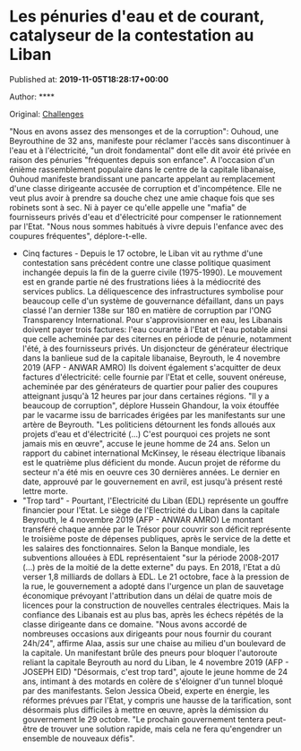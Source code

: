 
# Les pénuries d'eau et de courant, catalyseur de la contestation au Liban

Published at: **2019-11-05T18:28:17+00:00**

Author: ****

Original: [Challenges](https://www.challenges.fr/societe/les-penuries-d-eau-et-de-courant-catalyseur-de-la-contestation-au-liban_683293)

"Nous en avons assez des mensonges et de la corruption": Ouhoud, une Beyrouthine de 32 ans, manifeste pour réclamer l'accès sans discontinuer à l'eau et à l'électricité, "un droit fondamental" dont elle dit avoir été privée en raison des pénuries "fréquentes depuis son enfance".
A l'occasion d'un énième rassemblement populaire dans le centre de la capitale libanaise, Ouhoud manifeste brandissant une pancarte appelant au remplacement d'une classe dirigeante accusée de corruption et d'incompétence.
Elle ne veut plus avoir à prendre sa douche chez une amie chaque fois que ses robinets sont à sec. Ni à payer ce qu'elle appelle une "mafia" de fournisseurs privés d'eau et d'électricité pour compenser le rationnement par l'Etat.
"Nous nous sommes habitués à vivre depuis l'enfance avec des coupures fréquentes", déplore-t-elle.
- Cinq factures -
Depuis le 17 octobre, le Liban vit au rythme d'une contestation sans précédent contre une classe politique quasiment inchangée depuis la fin de la guerre civile (1975-1990).
Le mouvement est en grande partie né des frustrations liées à la médiocrité des services publics.
La déliquescence des infrastructures symbolise pour beaucoup celle d'un système de gouvernance défaillant, dans un pays classé l'an dernier 138e sur 180 en matière de corruption par l'ONG Transparency International.
Pour s'approvisionner en eau, les Libanais doivent payer trois factures: l'eau courante à l'Etat et l'eau potable ainsi que celle acheminée par des citernes en période de pénurie, notamment l'été, à des fournisseurs privés.
Un disjoncteur de générateur électrique dans la banlieue sud de la capitale libanaise, Beyrouth, le 4 novembre 2019 (AFP - ANWAR AMRO)
Ils doivent également s'acquitter de deux factures d'électricité: celle fournie par l'Etat et celle, souvent onéreuse, acheminée par des générateurs de quartier pour palier des coupures atteignant jusqu'à 12 heures par jour dans certaines régions.
"Il y a beaucoup de corruption", déplore Hussein Ghandour, la voix étouffée par le vacarme issu de barricades érigées par les manifestants sur une artère de Beyrouth.
"Les politiciens détournent les fonds alloués aux projets d'eau et d'électricité (...) C'est pourquoi ces projets ne sont jamais mis en œuvre", accuse le jeune homme de 24 ans.
Selon un rapport du cabinet international McKinsey, le réseau électrique libanais est le quatrième plus déficient du monde.
Aucun projet de réforme du secteur n'a été mis en oeuvre ces 30 dernières années. Le dernier en date, approuvé par le gouvernement en avril, est jusqu'à présent resté lettre morte.
- "Trop tard" -
Pourtant, l'Electricité du Liban (EDL) représente un gouffre financier pour l'Etat.
Le siège de l'Electricité du Liban dans la capitale Beyrouth, le 4 novembre 2019 (AFP - ANWAR AMRO)
Le montant transféré chaque année par le Trésor pour couvrir son déficit représente le troisième poste de dépenses publiques, après le service de la dette et les salaires des fonctionnaires.
Selon la Banque mondiale, les subventions allouées à EDL représentaient "sur la période 2008-2017 (...) près de la moitié de la dette externe" du pays.
En 2018, l'Etat a dû verser 1,8 milliards de dollars à EDL.
Le 21 octobre, face à la pression de la rue, le gouvernement a adopté dans l'urgence un plan de sauvetage économique prévoyant l'attribution dans un délai de quatre mois de licences pour la construction de nouvelles centrales électriques.
Mais la confiance des Libanais est au plus bas, après les échecs répétés de la classe dirigeante dans ce domaine.
"Nous avons accordé de nombreuses occasions aux dirigeants pour nous fournir du courant 24h/24", affirme Alaa, assis sur une chaise au milieu d'un boulevard de la capitale.
Un manifestant brûle des pneurs pour bloquer l'autoroute reliant la capitale Beyrouth au nord du Liban, le 4 novembre 2019 (AFP - JOSEPH EID)
"Désormais, c'est trop tard", ajoute le jeune homme de 24 ans, intimant à des motards en colère de s'éloigner d'un tunnel bloqué par des manifestants.
Selon Jessica Obeid, experte en énergie, les réformes prévues par l'Etat, y compris une hausse de la tarification, sont désormais plus difficiles à mettre en œuvre, après la démission du gouvernement le 29 octobre.
"Le prochain gouvernement tentera peut-être de trouver une solution rapide, mais cela ne fera qu'engendrer un ensemble de nouveaux défis".
